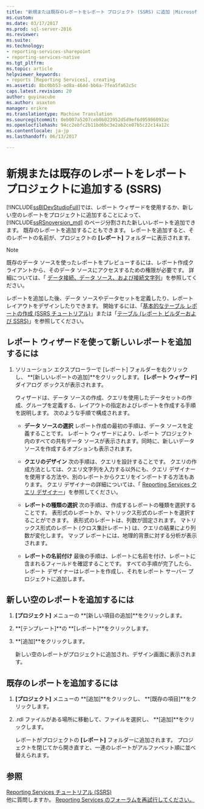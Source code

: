 ```yaml
---
title: "新規または既存のレポートをレポート プロジェクト (SSRS) に追加 |Microsoft ドキュメント"
ms.custom: 
ms.date: 03/17/2017
ms.prod: sql-server-2016
ms.reviewer: 
ms.suite: 
ms.technology:
- reporting-services-sharepoint
- reporting-services-native
ms.tgt_pltfrm: 
ms.topic: article
helpviewer_keywords:
- reports [Reporting Services], creating
ms.assetid: 8bc0bb53-ad8a-464d-bb6a-7fea5fa62c5c
caps.latest.revision: 20
author: guyinacube
ms.author: asaxton
manager: erikre
ms.translationtype: Machine Translation
ms.sourcegitcommit: 0eb007a5207ceb0b023952d5d9ef6d95986092ac
ms.openlocfilehash: 94cc2ebfc2b11bd6bc3e2ab2ce07b5c22c14a12c
ms.contentlocale: ja-jp
ms.lasthandoff: 06/13/2017

---
```

# <a name="add-a-new-or-existing-report-to-a-report-project-ssrs"></a>新規または既存のレポートをレポート プロジェクトに追加する (SSRS)
  [!INCLUDE[ssBIDevStudioFull](../../includes/ssbidevstudiofull-md.md)]では、レポート ウィザードを使用するか、新しい空のレポートをプロジェクトに追加することによって、 [!INCLUDE[ssRSnoversion_md](../../includes/ssrsnoversion-md.md)] のページ分割された新しいレポートを追加できます。 既存のレポートを追加することもできます。 レポートを追加すると、そのレポートの名前が、プロジェクトの **[レポート]** フォルダーに表示されます。  
  
> [!NOTE]  
>  既存のデータ ソースを使ったレポートをプレビューするには、レポート作成クライアントから、そのデータ ソースにアクセスするための権限が必要です。 詳細については、「 [データ接続、データ ソース、および接続文字列](../../reporting-services/report-data/data-connections-data-sources-and-connection-strings-report-builder-and-ssrs.md)」を参照してください。  
  
 レポートを追加した後、データ ソースやデータセットを定義したり、レポート レイアウトをデザインしたりできます。 開始するには、「[基本的なテーブル レポートの作成 &#40;SSRS チュートリアル&#41;](../../reporting-services/create-a-basic-table-report-ssrs-tutorial.md)」または「[テーブル &#40;レポート ビルダーおよび SSRS&#41;](../../reporting-services/report-design/tables-report-builder-and-ssrs.md)」を参照してください。  
  
## <a name="to-add-a-new-report-using-the-report-wizard"></a>レポート ウィザードを使って新しいレポートを追加するには  
  
1.  ソリューション エクスプローラーで [レポート] フォルダーを右クリックし、 **[新しいレポートの追加]**をクリックします。 **[レポート ウィザード]** ダイアログ ボックスが表示されます。  
  
     ウィザードは、データ ソースの作成、クエリを使用したデータセットの作成、グループを定義する、レイアウトの指定およびレポートを作成する手順を説明します。 次のような手順で構成されます。  
  
    -   **データ ソースの選択** レポート作成の最初の手順は、データ ソースを定義することです。 レポート ウィザードにより、レポート プロジェクト内のすべての共有データ ソースが表示されます。同時に、新しいデータ ソースを作成するオプションも表示されます。  
  
    -   **クエリのデザイン** 次の手順は、クエリを設計することです。 クエリの作成方法としては、クエリ文字列を入力する以外にも、クエリ デザイナーを使用する方法や、別のレポートからクエリをインポートする方法もあります。 クエリ デザイナーの詳細については、「 [Reporting Services クエリ デザイナー](http://msdn.microsoft.com/library/07efd3f1-804f-45f7-b62a-3e727a3d9835)」を参照してください。  
  
    -   **レポートの種類の選択** 次の手順は、作成するレポートの種類を選択することです。 表形式のレポートか、マトリックス形式のレポートを選択することができます。 表形式のレポートは、列数が固定されます。 マトリックス形式のレポート (クロス集計レポート) は、クエリの結果により列数が変化します。 マップ レポートには、地理的背景に対する分析が表示されます。  
  
    -   **レポートの名前付け**  最後の手順は、レポートに名前を付け、レポートに含まれるフィールドを確認することです。 すべての手順が完了したら、レポート デザイナーはレポートを作成し、それをレポート サーバー プロジェクトに追加します。  
  
## <a name="to-add-a-new-blank-report"></a>新しい空のレポートを追加するには  
  
1.  **[プロジェクト]** メニューの **[新しい項目の追加]**をクリックします。  
  
2.  **[テンプレート]**の **[レポート]**をクリックします。  
  
3.  **[追加]**をクリックします。  
  
     新しい空のレポートがプロジェクトに追加され、デザイン画面に表示されます。  
  
## <a name="to-add-an-existing-report"></a>既存のレポートを追加するには  
  
1.  **[プロジェクト]** メニューの **[追加]**をクリックし、  **[既存の項目]**をクリックします。  
  
2.  .rdl ファイルがある場所に移動して、ファイルを選択し、 **[追加]**をクリックします。  
  
     レポートがプロジェクトの **[レポート]** フォルダーに追加されます。 プロジェクトを閉じてから開き直すと、一連のレポートがアルファベット順に並べ替えられます。  
  
## <a name="see-also"></a>参照  
 [Reporting Services チュートリアル &#40;SSRS&#41;](../../reporting-services/reporting-services-tutorials-ssrs.md)  
 他に質問しますか。 [Reporting Services のフォーラムを再試行してください。](http://go.microsoft.com/fwlink/?LinkId=620231)
  
  

